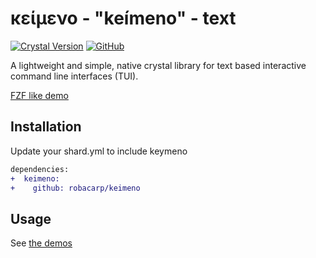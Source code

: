 # κείμενο - "keímeno" - text

[![Crystal Version](https://img.shields.io/badge/crystal-0.33-blueviolet.svg?longCache=true&style=for-the-badge)](https://crystal-lang.org/)
[![GitHub](https://img.shields.io/github/license/robacarp/mosquito.svg?style=for-the-badge)](https://tldrlegal.com/license/mit-license)

A lightweight and simple, native crystal library for text based interactive command line interfaces (TUI).

[FZF like demo](https://i.imgur.com/DiZ2QQz.gifv)

## Installation

Update your shard.yml to include keymeno

```diff
dependencies:
+  keimeno:
+    github: robacarp/keimeno
```

## Usage

See [the demos](/demo)
